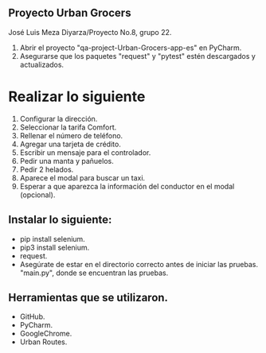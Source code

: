 ## Proyecto Urban Grocers 

José Luis Meza Diyarza/Proyecto No.8, grupo 22.

1. Abrir el proyecto "qa-project-Urban-Grocers-app-es" en PyCharm.
2. Asegurarse que los paquetes "request" y "pytest" estén descargados y actualizados.

# Realizar lo siguiente

1. Configurar la dirección.
2. Seleccionar la tarifa Comfort.
3. Rellenar el número de teléfono.
4. Agregar una tarjeta de crédito.
5. Escribir un mensaje para el controlador.
6. Pedir una manta y pañuelos.
7. Pedir 2 helados.
8. Aparece el modal para buscar un taxi.
9. Esperar a que aparezca la información del conductor en el modal (opcional).


## Instalar lo siguiente:
* pip install selenium.
* pip3 install selenium.
* request.
* Asegúrate de estar en el directorio correcto antes de iniciar las pruebas. "main.py", donde se encuentran las pruebas.
   
## Herramientas que se utilizaron.
* GitHub. 
* PyCharm.
* GoogleChrome.
* Urban Routes.